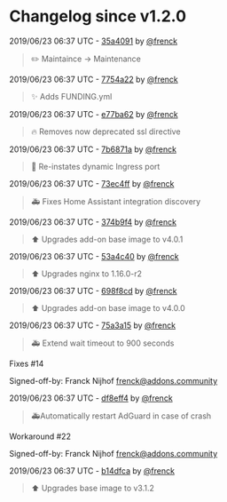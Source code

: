 # Changelog since v1.2.0

2019/06/23 06:37 UTC - [35a4091](https://github.com/hassio-addons/addon-adguard-home/commit/35a4091f98364b6bd7b468e517c3bb5a26530662) by [@frenck](https://github.com/frenck)
> :pencil2: Maintaince -> Maintenance 

2019/06/23 06:37 UTC - [7754a22](https://github.com/hassio-addons/addon-adguard-home/commit/7754a225dba6215ea645460fb21f20d6547a6aaf) by [@frenck](https://github.com/frenck)
> :sparkles: Adds FUNDING.yml 

2019/06/23 06:37 UTC - [e77ba62](https://github.com/hassio-addons/addon-adguard-home/commit/e77ba628d815c9f1be072eb1b6631933284b1d4f) by [@frenck](https://github.com/frenck)
> :fire: Removes now deprecated ssl directive 

2019/06/23 06:37 UTC - [7b6871a](https://github.com/hassio-addons/addon-adguard-home/commit/7b6871ab8be3340f15b4a068fac787ef59769649) by [@frenck](https://github.com/frenck)
> :hammer: Re-instates dynamic Ingress port 

2019/06/23 06:37 UTC - [73ec4ff](https://github.com/hassio-addons/addon-adguard-home/commit/73ec4ff6dc48741844a374ab0ae954efc7f5e6b6) by [@frenck](https://github.com/frenck)
> :ambulance: Fixes Home Assistant integration discovery 

2019/06/23 06:37 UTC - [374b9f4](https://github.com/hassio-addons/addon-adguard-home/commit/374b9f48b513b038a8c05380d567e073359f00de) by [@frenck](https://github.com/frenck)
> :arrow_up: Upgrades add-on base image to v4.0.1 

2019/06/23 06:37 UTC - [53a4c40](https://github.com/hassio-addons/addon-adguard-home/commit/53a4c40fe98b8553e92fdfdab9da92af3508728e) by [@frenck](https://github.com/frenck)
> :arrow_up: Upgrades nginx to 1.16.0-r2 

2019/06/23 06:37 UTC - [698f8cd](https://github.com/hassio-addons/addon-adguard-home/commit/698f8cd28fba9490d2d824ffcdab34ad073ba2b6) by [@frenck](https://github.com/frenck)
> :arrow_up: Upgrades add-on base image to v4.0.0 

2019/06/23 06:37 UTC - [75a3a15](https://github.com/hassio-addons/addon-adguard-home/commit/75a3a15b7185c01192d133b27f519d9f3dd2d0a0) by [@frenck](https://github.com/frenck)
> 🚑 Extend wait timeout to 900 seconds

Fixes #14

Signed-off-by: Franck Nijhof <frenck@addons.community> 

2019/06/23 06:37 UTC - [df8eff4](https://github.com/hassio-addons/addon-adguard-home/commit/df8eff4e7a70d3897bab590781ca628fff29b5da) by [@frenck](https://github.com/frenck)
> 🚑Automatically restart AdGuard in case of crash

Workaround #22

Signed-off-by: Franck Nijhof <frenck@addons.community> 

2019/06/23 06:37 UTC - [b14dfca](https://github.com/hassio-addons/addon-adguard-home/commit/b14dfca8dbc9002561cb0e0c6bf4e0305434fc29) by [@frenck](https://github.com/frenck)
> :arrow_up: Upgrades base image to v3.1.2 

